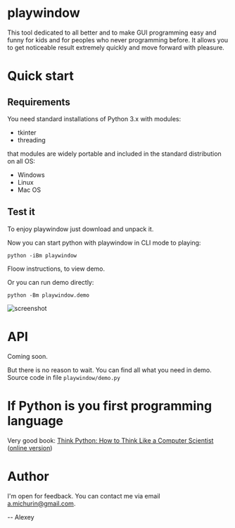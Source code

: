 playwindow
==========

This tool dedicated to all better and to make GUI programming easy and
funny for kids and for peoples who never programming before. It allows
you to get noticeable result extremely quickly and move forward with pleasure.

Quick start
===========

Requirements
----------

You need standard installations of Python 3.x with modules:

  - tkinter
  - threading

that modules are widely portable and included in the standard distribution on all OS:

  - Windows
  - Linux
  - Mac OS

Test it
----------

To enjoy playwindow just download and unpack it.

Now you can start python with playwindow in CLI mode to playing:

    python -iBm playwindow

Floow instructions, to view demo.

Or you can run demo directly:

    python -Bm playwindow.demo

![screenshot](http://michurin.github.io/playwindow/images/screenshot.png)

API
===

Coming soon.

But there is no reason to wait. You can find all what you need in demo. Source code in file
`playwindow/demo.py`

If Python is you first programming language
===========================================

Very good book:
[Think Python: How to Think Like a Computer Scientist](http://www.greenteapress.com/thinkpython/)
([online version](http://www.greenteapress.com/thinkpython/html/index.html))

Author
======

I'm open for feedback. You can contact me via email <a.michurin@gmail.com>.

-- Alexey
